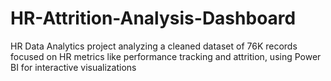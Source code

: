 # HR-Attrition-Analysis-Dashboard
HR Data Analytics project analyzing a cleaned dataset of 76K records focused on HR metrics like performance tracking and attrition, using Power BI for interactive visualizations

